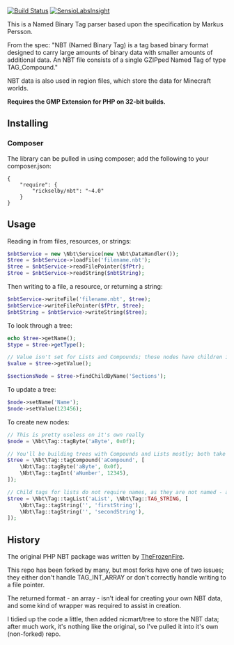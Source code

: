 [![Build Status](https://travis-ci.org/rickselby/NBT.svg?branch=master)](https://travis-ci.org/rickselby/NBT)
[![SensioLabsInsight](https://insight.sensiolabs.com/projects/89a305c5-e522-4523-b88d-facda86a31ea/mini.png)](https://insight.sensiolabs.com/projects/89a305c5-e522-4523-b88d-facda86a31ea)

This is a Named Binary Tag parser based upon the specification by Markus Persson.

From the spec: "NBT (Named Binary Tag) is a tag based binary format designed to carry large amounts of binary data with smaller amounts of additional data. An NBT file consists of a single GZIPped Named Tag of type TAG_Compound."

NBT data is also used in region files, which store the data for Minecraft worlds.

**Requires the GMP Extension for PHP on 32-bit builds.**

## Installing
### Composer

The library can be pulled in using composer; add the following to your composer.json:

```
{
    "require": {
        "rickselby/nbt": "~4.0"
    }
}
```

## Usage

Reading in from files, resources, or strings:
```php
$nbtService = new \Nbt\Service(new \Nbt\DataHandler());
$tree = $nbtService->loadFile('filename.nbt');
$tree = $nbtService->readFilePointer($fPtr);
$tree = $nbtService->readString($nbtString);
```

Then writing to a file, a resource, or returning a string:
```php
$nbtService->writeFile('filename.nbt', $tree);
$nbtService->writeFilePointer($fPtr, $tree);
$nbtString = $nbtService->writeString($tree);
```

To look through a tree:
```php
echo $tree->getName();
$type = $tree->getType();

// Value isn't set for Lists and Compounds; those nodes have children instead
$value = $tree->getValue();

$sectionsNode = $tree->findChildByName('Sections');
```

To update a tree:
```php
$node->setName('Name');
$node->setValue(123456);
```

To create new nodes:
```php
// This is pretty useless on it's own really
$node = \Nbt\Tag::tagByte('aByte', 0x0f);

// You'll be building trees with Compounds and Lists mostly; both take an array of nodes as their values
$tree = \Nbt\Tag::tagCompound('aCompound', [
    \Nbt\Tag::tagByte('aByte', 0x0f),
    \Nbt\Tag::tagInt('aNumber', 12345),
]);

// Child tags for lists do not require names, as they are not named - and they must match the payload of the list
$tree = \Nbt\Tag::tagList('aList', \Nbt\Tag::TAG_STRING, [
    \Nbt\Tag::tagString('', 'firstString'),
    \Nbt\Tag::tagString('', 'secondString'),
]);
```

## History

The original PHP NBT package was written by [TheFrozenFire](//github.com/TheFrozenFire/PHP-NBT-Decoder-Encoder).

This repo has been forked by many, but most forks have one of two issues; they either don't handle TAG_INT_ARRAY or don't correctly handle writing to a file pointer.

The returned format - an array - isn't ideal for creating your own NBT data, and some kind of wrapper was required to assist in creation.

I tidied up the code a little, then added nicmart/tree to store the NBT data; after much work, it's nothing like the original, so I've pulled it into it's own (non-forked) repo.
